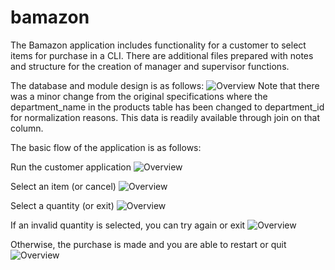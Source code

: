 # bamazon

The Bamazon application includes functionality for a customer to select items for purchase in a CLI. There are additional files prepared with notes and structure for the creation of manager and supervisor functions.

The database and module design is as follows:
![Overview](https://rydralain.github.io/bamazon/screenshots/overview.png)
Note that there was a minor change from the original specifications where the department_name in the products table has been changed to department_id for normalization reasons. This data is readily available through join on that column.

The basic flow of the application is as follows:

Run the customer application
![Overview](https://rydralain.github.io/bamazon/screenshots/1.png)

Select an item (or cancel)
![Overview](https://rydralain.github.io/bamazon/screenshots/2.png)

Select a quantity (or exit)
![Overview](https://rydralain.github.io/bamazon/screenshots/3.png)

If an invalid quantity is selected, you can try again or exit
![Overview](https://rydralain.github.io/bamazon/screenshots/4.png)

Otherwise, the purchase is made and you are able to restart or quit
![Overview](https://rydralain.github.io/bamazon/screenshots/5.png)
